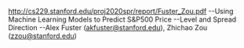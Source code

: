http://cs229.stanford.edu/proj2020spr/report/Fuster_Zou.pdf
--Using Machine Learning Models to Predict S&P500 Price
--Level and Spread Direction
--Alex Fuster (akfuster@stanford.edu), Zhichao Zou (zzou@stanford.edu)
